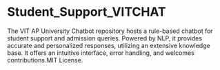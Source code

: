 # Student_Support_VITCHAT
The VIT AP University Chatbot repository hosts a rule-based chatbot for student support and admission queries. Powered by NLP, it provides accurate and personalized responses, utilizing an extensive knowledge base. It offers an intuitive interface, error handling, and welcomes contributions.MIT License.
